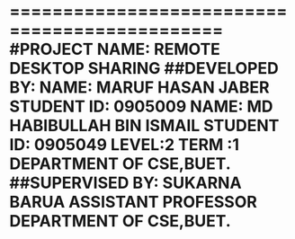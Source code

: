 ==============================================
#PROJECT NAME: REMOTE DESKTOP SHARING
##DEVELOPED BY:
	NAME: MARUF HASAN JABER
	STUDENT ID: 0905009 
	NAME: MD HABIBULLAH BIN ISMAIL
	STUDENT ID: 0905049
	LEVEL:2
	TERM :1
	DEPARTMENT OF CSE,BUET.
##SUPERVISED BY:
	SUKARNA BARUA
	ASSISTANT PROFESSOR
	DEPARTMENT OF CSE,BUET. 
==============================================